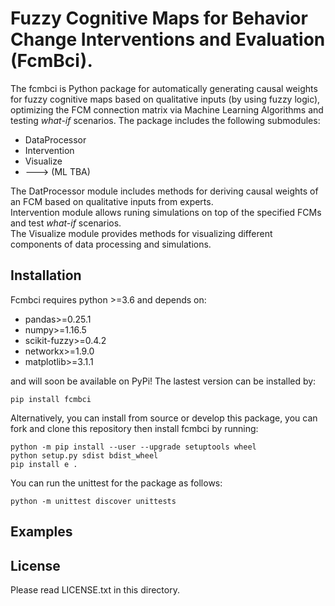 # Fuzzy Cognitive Maps for Behavior Change Interventions and Evaluation (FcmBci).

The fcmbci is Python package for automatically generating causal weights for fuzzy cognitive maps based on qualitative inputs (by using fuzzy logic), optimizing the FCM connection matrix via Machine Learning Algorithms and testing <em>what-if</em> scenarios. The package includes the following submodules:

* DataProcessor
* Intervention
* Visualize
* ---> (ML TBA)

<a ref=fcmbci\data_processor\data_processor.md> The DatProcessor module </a> includes methods for deriving causal weights of an FCM based on qualitative inputs from experts. <br> 
<a ref=fcmbci\intervention\FcmIntervention.md> Intervention module </a> allows runing simulations on top of the specified FCMs and test <em>what-if</em> scenarios. <br>
<a ref=fcmbci\vizualization\FcmVisualize.md> The Visualize module </a> provides methods for visualizing different components of data processing and simulations. <br>

## Installation
Fcmbci requires python >=3.6 and depends on:

* pandas>=0.25.1
* numpy>=1.16.5
* scikit-fuzzy>=0.4.2
* networkx>=1.9.0
* matplotlib>=3.1.1

and will soon be available on PyPi! The lastest version can be installed by:

```
pip install fcmbci
```

Alternatively, you can install from source or develop this package, you can fork and clone this repository then install fcmbci by running:

```
python -m pip install --user --upgrade setuptools wheel
python setup.py sdist bdist_wheel
pip install e . 
```

You can run the unittest for the package as follows:

```
python -m unittest discover unittests
```

## Examples



## License

Please read LICENSE.txt in this directory.